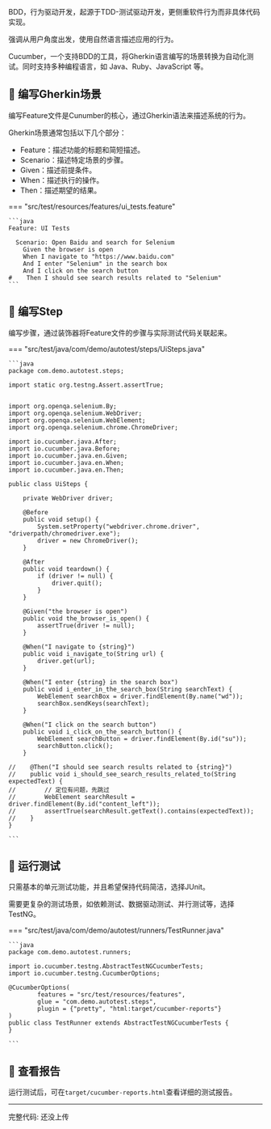 BDD，行为驱动开发，起源于TDD-测试驱动开发，更侧重软件行为而非具体代码实现。

强调从用户角度出发，使用自然语言描述应用的行为。

Cucumber，一个支持BDD的工具，将Gherkin语言编写的场景转换为自动化测试。同时支持多种编程语言，如 Java、Ruby、JavaScript 等。

## 📌 编写Gherkin场景

编写Feature文件是Cunumber的核心，通过Gherkin语法来描述系统的行为。

Gherkin场景通常包括以下几个部分：

* Feature：描述功能的标题和简短描述。
* Scenario：描述特定场景的步骤。
* Given：描述前提条件。
* When：描述执行的操作。
* Then：描述期望的结果。

=== "src/test/resources/features/ui_tests.feature"

    ```java
    Feature: UI Tests
    
      Scenario: Open Baidu and search for Selenium
        Given the browser is open
        When I navigate to "https://www.baidu.com"
        And I enter "Selenium" in the search box
        And I click on the search button
    #    Then I should see search results related to "Selenium"
    ```

## 📌 编写Step

编写步骤，通过装饰器将Feature文件的步骤与实际测试代码关联起来。

=== "src/test/java/com/demo/autotest/steps/UiSteps.java"

    ```java
    package com.demo.autotest.steps;
    
    import static org.testng.Assert.assertTrue;
    
    
    import org.openqa.selenium.By;
    import org.openqa.selenium.WebDriver;
    import org.openqa.selenium.WebElement;
    import org.openqa.selenium.chrome.ChromeDriver;
    
    import io.cucumber.java.After;
    import io.cucumber.java.Before;
    import io.cucumber.java.en.Given;
    import io.cucumber.java.en.When;
    import io.cucumber.java.en.Then;
    
    public class UiSteps {
    
        private WebDriver driver;
    
        @Before
        public void setup() {
            System.setProperty("webdriver.chrome.driver", "driverpath/chromedriver.exe");
            driver = new ChromeDriver();
        }
    
        @After
        public void teardown() {
            if (driver != null) {
                driver.quit();
            }
        }
    
        @Given("the browser is open")
        public void the_browser_is_open() {
            assertTrue(driver != null);
        }
    
        @When("I navigate to {string}")
        public void i_navigate_to(String url) {
            driver.get(url);
        }
    
        @When("I enter {string} in the search box")
        public void i_enter_in_the_search_box(String searchText) {
            WebElement searchBox = driver.findElement(By.name("wd"));
            searchBox.sendKeys(searchText);
        }
    
        @When("I click on the search button")
        public void i_click_on_the_search_button() {
            WebElement searchButton = driver.findElement(By.id("su"));
            searchButton.click();
        }
    
    //    @Then("I should see search results related to {string}")
    //    public void i_should_see_search_results_related_to(String expectedText) {
    //        // 定位有问题，先跳过
    //        WebElement searchResult = driver.findElement(By.id("content_left"));
    //        assertTrue(searchResult.getText().contains(expectedText));
    //    }
    }
    
    ```

## 📌 运行测试

只需基本的单元测试功能，并且希望保持代码简洁，选择JUnit。

需要更复杂的测试场景，如依赖测试、数据驱动测试、并行测试等，选择TestNG。

=== "src/test/java/com/demo/autotest/runners/TestRunner.java"

    ```java
    package com.demo.autotest.runners;
    
    import io.cucumber.testng.AbstractTestNGCucumberTests;
    import io.cucumber.testng.CucumberOptions;
    
    @CucumberOptions(
            features = "src/test/resources/features",
            glue = "com.demo.autotest.steps",
            plugin = {"pretty", "html:target/cucumber-reports"}
    )
    public class TestRunner extends AbstractTestNGCucumberTests {
    }
    
    ```

## 📌 查看报告

运行测试后，可在`target/cucumber-reports.html`查看详细的测试报告。

---

完整代码: 还没上传